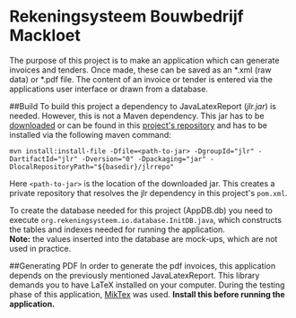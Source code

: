 # Rekeningsysteem Bouwbedrijf Mackloet
The purpose of this project is to make an application which can generate invoices and tenders. Once made, these can be saved as an *.xml (raw data) or *.pdf file. The content of an invoice or tender is entered via the applications user interface or drawn from a database.

##Build
To build this project a dependency to JavaLatexReport (*jlr.jar*) is needed. However, this is not a Maven dependency. This jar has to be [downloaded](http://www.nixo-soft.de/en/category/Downloads/page/libs/JavaLatexReport.php) or can be found in this [project's repository](https://github.com/rvanheest/Rekeningsysteem-Bouwbedrijf-Mackloet/blob/master/Rekeningsysteem/lib/jlr.jar) and has to be installed via the following maven command:

```maven
mvn install:install-file -Dfile=<path-to-jar> -DgroupId="jlr" -DartifactId="jlr" -Dversion="0" -Dpackaging="jar" -DlocalRepositoryPath="${basedir}/jlrrepo" 
```

Here `<path-to-jar>` is the location of the downloaded jar. This creates a private repository that resolves the jlr dependency in this project's `pom.xml`.

To create the database needed for this project (AppDB.db) you need to execute `org.rekeningsysteem.io.database.InitDB.java`, which constructs the tables and indexes needed for running the application.  
**Note:** the values inserted into the database are mock-ups, which are not used in practice.

##Generating PDF
In order to generate the pdf invoices, this application depends on the previously mentioned JavaLatexReport. This library demands you to have LaTeX installed on your computer. During the testing phase of this application, [MikTex](http://miktex.org/) was used. **Install this before running the application.**
